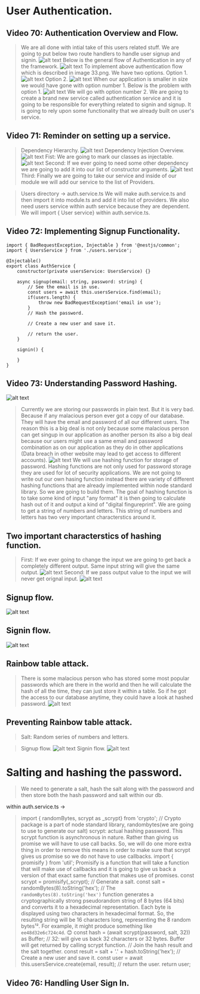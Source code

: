 # User Authentication.
## Video 70: Authentication Overview and Flow.
> We are all done with intial take of this users related stuff.
> We are going to put below two route handlers to handle user signup and signin.
![alt text](images/32.png)
> Below is the general flow of Authentication in any of the framework.
![alt text](images/33.png)
> To implement above authentication flow which is described in image 33.png. We have two options.
> Option 1.
![alt text](images/34.png)
> Option 2.
![alt text](images/35.png)
> When our application is smaller in size we would have gone with option number 1. Below is the problem with option 1.
![alt text](images/36.png)
> We will go with option number 2. We are going to create a brand new service called authentication service and it is going to be responsible for everything related to signin and signup. It is going to rely upon some functionality that we already built on user's service.

## Video 71: Reminder on setting up a service.
> Dependency Hierarchy.
![alt text](images/37.png)
> Dependency Injection Overview.
![alt text](images/38.png)
> Fist: We are going to mark our classes as injectable.
![alt text](images/39.png)
> Second: If we ever going to need some other dependency we are going to add it into our list of constructor arguments.
![alt text](images/40.png)
> Third: Finally we are going to take our service and inside of our module we will add our service to the list of Providers.

> Users directory -> auth.service.ts
> We will make auth.service.ts and then import it into module.ts and add it into list of providers.
> We also need users service within auth service because they are dependent. We will import { User service} within auth.service.ts.

## Video 72: Implementing Signup Functionality.
```
import { BadRequestException, Injectable } from '@nestjs/common';
import { UsersService } from './users.service';

@Injectable()
export class AuthService {
    constructor(private usersService: UsersService) {}

    async signup(email: string, password: string) {
        // See the email is in use.
        const users = await this.usersService.find(email); 
        if(users.length) {
            throw new BadRequestException('email in use');
        }
        // Hash the password.
        
        // Create a new user and save it.

        // return the user.
    }

    signin() {

    }
}
```

## Video 73: Understanding Password Hashing.
![alt text](images/41.png)
> Currently we are storing our passwords in plain text. But it is very bad. Because if any malacious person ever got a copy of our database. They will have the email and password of all our different users. The reason this is a big deal is not only because some malacious person can get singup in our application as another person its also a big deal because our users might use a same email and password combination as on our application as they do in other applications (Data breach in other website may lead to get access to different accounts).
![alt text](images/42.png)
> We will use hashing function for storage of password.
> Hashing functions are not only used for password storage they are used for lot of security applications. We are not going to write out our own hasing function instead there are variety of different hashing functions that are already implemented within node standard library. So we are going to build them. 
> The goal of hashing function is to take some kind of input "any format" it is then going to calculate hash out of it and output a kind of "digital fingureprint". 
> We are going to get a string of numbers and letters. This string of numbers and letters has two very important characterstics around it.

## Two important characterstics of hashing function.
> First: If we ever going to change the input we are going to get back a completely different output. Same input string will give the same output.
![alt text](images/43.png)
> Second: If we pass output value to the input we will never get orignal input.
![alt text](images/44.png)

## Signup flow.
![alt text](images/45.png)

## Signin flow.
![alt text](images/46.png)

## Rainbow table attack.
> There is some malacious person who has stored some most popular passwords which are there in the world and then he will calculate the hash of all the time, they can just store it within a table. So if he got the access to our database anytime, they could have a look at hashed password.
![alt text](images/47.png)

## Preventing Rainbow table attack.
> Salt: Random series of numbers and letters.

> Signup flow.
![alt text](images/48.png)
> Signin flow.
![alt text](images/49.png)

# Salting and hashing the password.
> We need to generate a salt, hash the salt along with the password and then store both the hash password and salt within our db.

within auth.service.ts -> 
> import { randomBytes, scrypt as _scrypt} from 'crypto';
// Crypto package is a part of node standard library, randombytes(we are going to use to generate our salt) scrypt: actual hashing password. This scrypt function is asynchronous in nature. Rather than giving us promise we will have to use call backs. So, we will do one more extra thing in order to remove this means in order to make sure that scrypt gives us promise so we do not have to use callbacks.
> import { promisify } from 'util';
Promisify is a function that will take a function that will make use of callbacks and it is going to give us back a version of that exact same function that makes use of promises.
const scrypt = promisify(_scrypt);
// Generate a salt.
> const salt = randomBytes(8).toString('hex');
// The `randomBytes(8).toString('hex')` function generates a cryptographically strong pseudorandom string of 8 bytes (64 bits) and converts it to a hexadecimal representation. Each byte is displayed using two characters in hexadecimal format. So, the resulting string will be 16 characters long, representing the 8 random bytes¹². For example, it might produce something like `ee48d32e6c724c4d`. 😊
> const hash = (await scrypt(password, salt, 32)) as Buffer; // 32: will give us back 32 characters or 32 bytes. Buffer will get returned by calling scrypt function.
// Join the hash result and the salt together.
> const result = salt + '.' + hash.toString('hex');
// Create a new user and save it.
> const user = await this.usersService.create(email, result);
// return the user.
return user;

## Video 76: Handling User Sign In.
